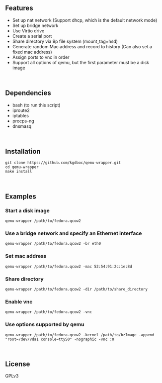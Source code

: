 ## Features
* Set up nat network (Support dhcp, which is the default network mode)
* Set up bridge network
* Use Virtio drive
* Create a serial port
* Share directory via 9p file system (mount_tag=hsd)
* Generate random Mac address and record to history (Can also set a fixed mac address)
* Assign ports to vnc in order
* Support all options of qemu, but the first parameter must be a disk image
<br/>

## Dependencies
* bash (to run this script)
* iproute2
* iptables
* procps-ng
* dnsmasq
<br/>

## Installation
    git clone https://github.com/kgdboc/qemu-wrapper.git
    cd qemu-wrapper
    make install
<br/>


## Examples
### Start a disk image
    qemu-wrapper /path/to/fedora.qcow2

### Use a bridge network and specify an Ethernet interface 
    qemu-wrapper /path/to/fedora.qcow2 -br eth0

### Set mac address
    qemu-wrapper /path/to/fedora.qcow2 -mac 52:54:91:2c:1e:8d

### Share directory
    qemu-wrapper /path/to/fedora.qcow2 -dir /path/to/share_directory

### Enable vnc
    qemu-wrapper /path/to/fedora.qcow2 -vnc

### Use options supported by qemu
    qemu-wrapper /path/to/fedora.qcow2 -kernel /path/to/bzImage -append "root=/dev/vda1 console=ttyS0" -nographic -vnc :0
<br/>

## License
GPLv3
